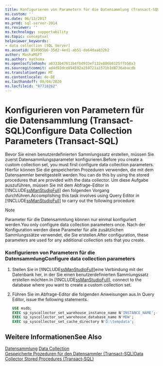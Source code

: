 ```yaml
---
title: Konfigurieren von Parametern für die Datensammlung (Transact-SQL) | Microsoft-Dokumentation
ms.custom: ''
ms.date: 06/13/2017
ms.prod: sql-server-2014
ms.reviewer: ''
ms.technology: supportability
ms.topic: conceptual
helpviewer_keywords:
- data collection [SQL Server]
ms.assetid: 850905b6-35d2-4ed1-ab51-de64daa832b2
author: MashaMSFT
ms.author: mathoma
ms.openlocfilehash: a8333b47612b4fbd933ef132e886b8125ffb58a3
ms.sourcegitcommit: ad4d92dce894592a259721a1571b1d8736abacdb
ms.translationtype: MT
ms.contentlocale: de-DE
ms.lasthandoff: 08/04/2020
ms.locfileid: "87718262"
---
```

# <a name="configure-data-collection-parameters-transact-sql"></a><span data-ttu-id="fd292-102">Konfigurieren von Parametern für die Datensammlung (Transact-SQL)</span><span class="sxs-lookup"><span data-stu-id="fd292-102">Configure Data Collection Parameters (Transact-SQL)</span></span>
  <span data-ttu-id="fd292-103">Bevor Sie einen benutzerdefinierten Sammlungssatz erstellen, müssen Sie zuerst Datensammlungsparameter konfigurieren.</span><span class="sxs-lookup"><span data-stu-id="fd292-103">Before you create a custom collection set, you must first configure data collection parameters.</span></span> <span data-ttu-id="fd292-104">Hierfür können Sie die gespeicherten Prozeduren verwenden, die mit dem Datensammler bereitgestellt werden.</span><span class="sxs-lookup"><span data-stu-id="fd292-104">You can do this by using the stored procedures that are provided with the data collector.</span></span> <span data-ttu-id="fd292-105">Um diese Aufgabe auszuführen, müssen Sie mit dem Abfrage-Editor in [!INCLUDE[ssManStudioFull](../../includes/ssmanstudiofull-md.md)] den folgenden Vorgang durchführen.</span><span class="sxs-lookup"><span data-stu-id="fd292-105">Accomplishing this task involves using Query Editor in [!INCLUDE[ssManStudioFull](../../includes/ssmanstudiofull-md.md)] to carry out the following procedure.</span></span>  
  
> [!NOTE]  
>  <span data-ttu-id="fd292-106">Parameter für die Datensammlung können nur einmal konfiguriert werden.</span><span class="sxs-lookup"><span data-stu-id="fd292-106">You only configure data collection parameters once.</span></span> <span data-ttu-id="fd292-107">Nach der Konfiguration werden diese Parameter für alle zusätzlichen Sammlungssätze verwendet, die Sie erstellen.</span><span class="sxs-lookup"><span data-stu-id="fd292-107">After configuration, these parameters are used for any additional collection sets that you create.</span></span>  
  
### <a name="configure-data-collection-parameters"></a><span data-ttu-id="fd292-108">Konfigurieren von Parametern für die Datensammlung</span><span class="sxs-lookup"><span data-stu-id="fd292-108">Configure data collection parameters</span></span>  
  
1.  <span data-ttu-id="fd292-109">Stellen Sie in [!INCLUDE[ssManStudioFull](../../includes/ssmanstudiofull-md.md)]eine Verbindung mit der Datenbank her, in der Sie einen benutzerdefinierten Sammlungssatz erstellen möchten.</span><span class="sxs-lookup"><span data-stu-id="fd292-109">In [!INCLUDE[ssManStudioFull](../../includes/ssmanstudiofull-md.md)], connect to the database where you want to create a custom collection set.</span></span>  
  
2.  <span data-ttu-id="fd292-110">Führen Sie im Abfrage-Editor die folgenden Anweisungen aus.</span><span class="sxs-lookup"><span data-stu-id="fd292-110">In Query Editor, issue the following statements.</span></span>  
  
    ```sql  
    USE msdb;  
    EXEC sp_syscollector_set_warehouse_instance_name N'INSTANCE_NAME';-- where instance name is the name of the SQL Server instance  
    EXEC sp_syscollector_set_warehouse_database_name N'MDW';  
    EXEC sp_syscollector_set_cache_directory N'D:\tempdata';  
    ```  
  
## <a name="see-also"></a><span data-ttu-id="fd292-111">Weitere Informationen</span><span class="sxs-lookup"><span data-stu-id="fd292-111">See Also</span></span>  
 <span data-ttu-id="fd292-112">[Datensammlung](data-collection.md) </span><span class="sxs-lookup"><span data-stu-id="fd292-112">[Data Collection](data-collection.md) </span></span>  
 [<span data-ttu-id="fd292-113">Gespeicherte Prozeduren für den Datensammler &#40;Transact-SQL&#41;</span><span class="sxs-lookup"><span data-stu-id="fd292-113">Data Collector Stored Procedures &#40;Transact-SQL&#41;</span></span>](/sql/relational-databases/system-stored-procedures/data-collector-stored-procedures-transact-sql)  
  
  
